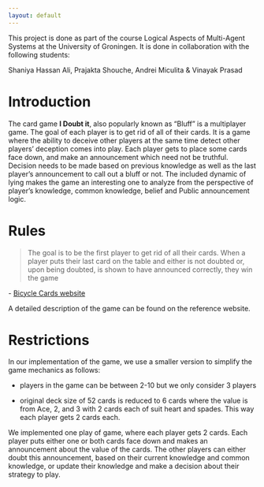 ```yaml
---
layout: default
---
```


This project is done as part of the course Logical Aspects of Multi-Agent Systems at the University of Groningen. It is done in collaboration with the following students:

Shaniya Hassan Ali, Prajakta Shouche, Andrei Miculita & Vinayak Prasad


# Introduction

The card game **I Doubt it**, also popularly known as “Bluff” is a multiplayer game. The goal of each player is to get rid of all of their cards. It is a game where the ability to deceive other players at the same time detect other players’ deception comes into play. Each player gets to place some cards face down, and make an announcement which need not be truthful. Decision needs to be made based on previous knowledge as well as the last player’s announcement to call out a bluff or not. The included dynamic of lying makes the game an interesting one to analyze from the perspective of player’s knowledge, common knowledge, belief and Public announcement logic.

# Rules
 > The goal is to be the first player to get rid of all their cards. When a player puts their last card on the table and either is not doubted or, upon being doubted, is shown to have announced correctly, they win the game

 \- [Bicycle Cards website](https://bicyclecards.com/how-to-play/i-doubt-it/)

A detailed description of the game can be found on the reference website.

# Restrictions
In our implementation of the game, we use a smaller version to simplify the game mechanics as follows:
* players in the game can be between 2-10 but we only consider 3 players

* original deck size of 52 cards is reduced to 6 cards where the value is from Ace, 2, and 3 with 2 cards each of suit heart and spades. This way each player gets 2 cards each.

We implemented one play of game, where each player gets 2 cards. Each player puts either one or both cards face down and makes an announcement about the value of the cards. The other players can either doubt this announcement, based on their current knowledge and common knowledge, or update their knowledge and make a decision about their strategy to play.
